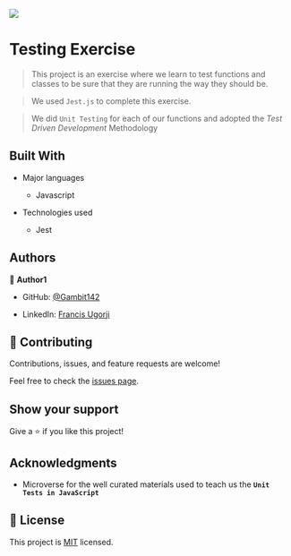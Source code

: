 ![](https://img.shields.io/badge/Microverse-blueviolet)

# Testing Exercise

> This project is an exercise where we learn to test functions and classes to be sure that they are running the way they should be.

> We used `Jest.js` to complete this exercise.

> We did `Unit Testing` for each of our functions and adopted the _Test Driven Development_ Methodology

## Built With

- Major languages
  - Javascript 

- Technologies used
  - Jest 

## Authors

👤 **Author1**

- GitHub: [@Gambit142](https://github.com/Gambit142)

- LinkedIn: [Francis Ugorji](www.linkedin.com/in/francis-ugorji-a567b7168)

## 🤝 Contributing

Contributions, issues, and feature requests are welcome!

Feel free to check the [issues page](../../issues/).

## Show your support

Give a ⭐️ if you like this project!

## Acknowledgments

- Microverse for the well curated materials used to teach us the  **`Unit Tests in JavaScript`**

## 📝 License

This project is [MIT](./MIT.md) licensed.
